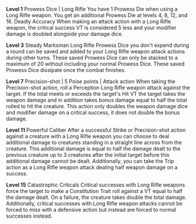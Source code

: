 **Level 1**
Prowess Dice | Long Rifle
	You have 1 Prowess Die when using a Long Rifle weapon. You get an additional Prowess Die at levels 4, 8, 12, and 16.
Deadly Accuracy
	When making an attack action with a Long Rifle weapon, the critical success VT is considered 5 less and your modifier damage is doubled alongside your damage dice.

**Level 3**
Steady Marksman
	Long Rifle Prowess Dice you don't expend during a round can be saved and added to your Long Rifle weapon attack actions during other turns. These saved Prowess Dice can only be stacked to a maximum of 20 without including your normal Prowess Dice. These saved Prowess Dice dissipate once the combat finishes.

**Level 7**
Precision-shot | 5 Poise points | Attack action
	When taking the Precision-shot action, roll a Perception Long Rifle weapon attack against the target. If the total meets or exceeds the target's Hit VT the target takes the weapon damage and in addition takes bonus damage equal to half the total rolled to hit the creature. This action only doubles the weapon damage dice and modifier damage on a critical success, it does not double the bonus damage.

**Level 11**
Powerful Caliber
	After a successful Strike or Precision-shot action against a creature with a Long Rifle weapon you can choose to deal additional damage to creatures standing in a straight line across from the creature. This additional damage is equal to half the damage dealt to the previous creature up to 3 creatures after the initial target before this additional damage cannot be dealt. Additionally, you can take the Trip action as a Long Rifle weapon attack dealing half weapon damage on a success.

**Level 15**
Catastrophic Criticals
	Critical successes with Long Rifle weapons force the target to make a Constitution Trait roll against a VT equal to half the damage dealt. On a failure, the creature takes double the total damage. Additionally, critical successes with Long Rifle weapon attacks cannot be forced to miss with a defensive action but instead are forced to normal successes instead.